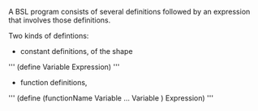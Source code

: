 A BSL program consists of several definitions followed by an expression that involves those definitions.

Two kinds of defintions:

- constant definitions, of the shape 

'''
    (define Variable Expression)
'''

- function definitions, 

''' 
    (define (functionName Variable ... Variable )
      Expression)
'''

